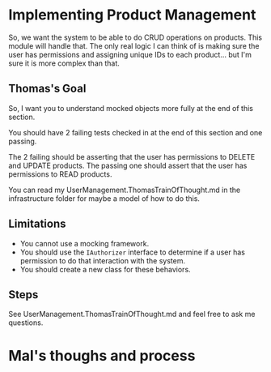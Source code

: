 Implementing Product Management
===

So, we want the system to be able to do CRUD operations on products. This module will handle that. The only real logic I can think of is making sure the user has permissions and assigning unique IDs to each product... but I'm sure it is more complex than that. 

Thomas's Goal
---
So, I want you to understand mocked objects more fully at the end of this section. 

You should have 2 failing tests checked in at the end of this section and one passing.

The 2 failing should be asserting that the user has permissions to DELETE and UPDATE products. The passing one should assert that the user has permissions to READ products.

You can read my UserManagement.ThomasTrainOfThought.md in the infrastructure folder for maybe a model of how to do this. 

Limitations
--- 
- You cannot use a mocking framework. 
- You should use the ``IAuthorizer`` interface to determine if a user has permission to do that interaction with the system. 
- You should create a new class for these behaviors. 

Steps
---
See UserManagement.ThomasTrainOfThought.md and feel free to ask me questions. 

Mal's thoughs and process
===